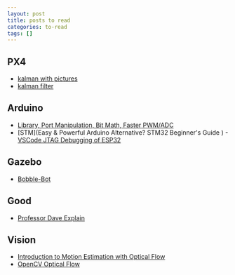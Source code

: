 ```yaml
---
layout: post
title: posts to read
categories: to-read
tags: []
---
```


## PX4
- [kalman with pictures](https://www.bzarg.com/p/how-a-kalman-filter-works-in-pictures/)
- [kalman filter](https://www.kalmanfilter.net/default.aspx)
## Arduino
- [Library, Port Manipulation, Bit Math, Faster PWM/ADC](https://www.youtube.com/watch?v=EVm0qVJ56II)
- [STM](Easy & Powerful Arduino Alternative? STM32 Beginner's Guide
)
-[VSCode JTAG Debugging of ESP32](https://gojimmypi.blogspot.com/2017/05/vscode-jtag-debugging-of-esp32-part-1.html)

## Gazebo
- [Bobble-Bot](https://hackaday.io/project/164992/instructions)

## Good
- [Professor Dave Explain](https://www.youtube.com/channel/UC0cd_-e49hZpWLH3UIwoWRA)

## Vision
- [Introduction to Motion Estimation with Optical Flow](https://nanonets.com/blog/optical-flow/)
- [OpenCV Optical Flow](https://opencv-python-tutroals.readthedocs.io/en/latest/py_tutorials/py_video/py_lucas_kanade/py_lucas_kanade.html)

